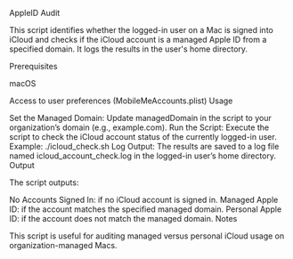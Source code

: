 AppleID Audit

This script identifies whether the logged-in user on a Mac is signed into iCloud and checks if the iCloud account is a managed Apple ID from a specified domain. It logs the results in the user's home directory.

Prerequisites

macOS

Access to user preferences (MobileMeAccounts.plist)
Usage

Set the Managed Domain:
Update managedDomain in the script to your organization’s domain (e.g., example.com).
Run the Script:
Execute the script to check the iCloud account status of the currently logged-in user.
Example: ./icloud_check.sh
Log Output:
The results are saved to a log file named icloud_account_check.log in the logged-in user’s home directory.
Output

The script outputs:

No Accounts Signed In: if no iCloud account is signed in.
Managed Apple ID: if the account matches the specified managed domain.
Personal Apple ID: if the account does not match the managed domain.
Notes

This script is useful for auditing managed versus personal iCloud usage on organization-managed Macs.
